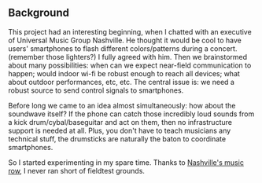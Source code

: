 Background
----------
This project had an interesting beginning, when I chatted with an executive of Universal Music Group Nashville.
He thought it would be cool to have users' smartphones to flash different colors/patterns during a concert.
(remember those lighters?) I fully agreed with him. Then we brainstormed about many possibilities: when can we
expect near-field communication to happen; would indoor wi-fi be robust enough to reach all devices; what about
outdoor performances, etc, etc. The central issue is: we need a robust source to send control signals to smartphones.

Before long we came to an idea almost simultaneously: how about the soundwave itself? If the phone can catch those
incredibly loud sounds from a kick drum/cybal/baseguitar and act on them, then no infrastructure support is needed
at all. Plus, you don't have to teach musicians any technical stuff, the drumsticks are naturally the baton to 
coordinate smartphones.

So I started experimenting in my spare time. Thanks to [Nashville's music row](http://www.musicrow.com/), I never 
ran short of fieldtest grounds.